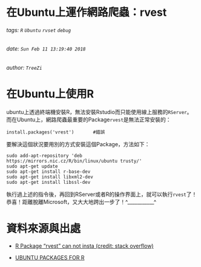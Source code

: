 # 在Ubuntu上運作網路爬蟲：rvest

###### tags: `R` `Ubuntu` `rvset` `debug`

###### date: `Sun Feb 11 13:19:40 2018`

###### author: `TreeZi`

# 在Ubuntu上使用R
ubuntu上透過終端機安裝R，無法安裝Rstudio而只能使用線上服務的`RServer`。而在Ubuntu上，網路爬蟲最重要的Package`rvest`是無法正常安裝的：

```{r}
install.packages('vrest')		#錯誤
```
要解決這個狀況要用別的方式安裝這個Package，方法如下：

```
sudo add-apt-repository 'deb 
https://mirrors.nic.cz/R/bin/linux/ubuntu trusty/'
sudo apt-get update
sudo apt-get install r-base-dev
sudo apt-get install libxml2-dev
sudo apt-get install libssl-dev
```

執行過上述的指令後，再回到RServer或者R的操作界面上，就可以執行`rvest`了！恭喜！距離脫離Microsoft，又大大地跨出一步了！^___________^

# 資料來源與出處
- [R Package “rvest” can not insta (credit: stack overflow)](https://stackoverflow.com/questions/46986292/r-package-rvest-can-not-install-and-the-same-as-in-ubuntu-terminal)

- [UBUNTU PACKAGES FOR R](https://mirrors.nic.cz/R/bin/linux/ubuntu/)